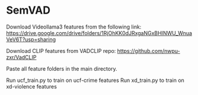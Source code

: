 # SemVAD
Download Videollama3 features from the following link: https://drive.google.com/drive/folders/1RjOhKK0dJRxgaNGxBHINWU_WnuaVeV6T?usp=sharing

Download CLIP features from VADCLIP repo: https://github.com/nwpu-zxr/VadCLIP

Paste all feature folders in the main directory.

Run ucf_train.py to train on ucf-crime features
Run xd_train.py to train on xd-violence features
